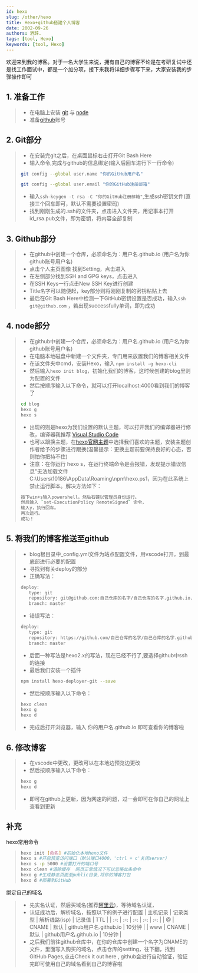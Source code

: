 ```yaml
---
id: hexo
slug: /other/hexo
title: Hexo+github搭建个人博客
date: 2002-09-26
authors: 酒辞.
tags: [tool, Hexo]
keywords: [tool, Hexo]
---
```



欢迎来到我的博客。对于一名大学生来说，拥有自己的博客不论是在考研复试中还是找工作面试中，都是一个加分项，接下来我将详细步骤写下来，大家安装我的步骤操作即可

## 1. 准备工作
>* 在电脑上安装 [git](https://git-scm.com/downloads) 与 [node](https://nodejs.org/zh-cn/download/)
>* 准备[github](www.github.com)账号

## 2. Git部分
>* 在安装完git之后，在桌面鼠标右击打开Git Bash Here
>* 输入命令,完成与github的信息绑定(输入后回车进行下一行命令)
> ``` bash
> git config --global user.name "你的GitHub用户名"
> ```
> ``` bash
> git config --global user.email "你的GitHub注册邮箱"
> ```
>* 输入`ssh-keygen -t rsa -C "你的GitHub注册邮箱"`,生成ssh密钥文件(直接三个回车即可，默认不需要设置密码)
>* 找到刚刚生成的.ssh的文件夹，点击进入文件夹，用记事本打开id_rsa.pub文件，即为密钥，将内容全部复制

<!--more-->

## 3. Github部分
>* 在github中创建一个仓库，必须命名为：用户名.github.io  (用户名为你github账号用户名)
>* 点击个人主页图像 找到Setting，点击进入
>* 在左侧部分找到SSH and GPG keys，点击进入
>* 在SSH Keys一行点击New SSH Key进行创建
>* Title名字可以随便起，key部分则将刚刚复制的密钥粘贴上去
>* 最后在Git Bash Here中检测一下GitHub密钥设置是否成功，输入`ssh git@github.com` ，若出现successfully单词，即为成功

## 4. node部分
>* 在github中创建一个仓库，必须命名为：用户名.github.io  (用户名为你github账号用户名)
>* 在电脑本地磁盘中新建一个文件夹，专门用来放置我们的博客相关文件
>* 在该文件夹中cmd，安装Hexo，输入 `npm install -g hexo-cli`
>* 然后输入`hexo init blog`，初始化我们的博客，这时候创建的blog里则为配置的文件
>* 然后按顺序输入以下命令，就可以打开localhost:4000看到我们的博客了
> ``` bash
> cd blog
> hexo g
> hexo s
> ```
>* 出现的则是hexo为我们设置的默认主题，可以打开我们的编译器进行修改，编译器我推荐 [Visual Studio Code](https://code.visualstudio.com/)
>* 也可以跟换主题，在[hexo官网主题](https://hexo.io/themes/)中选择我们喜欢的主题，安装主题创作者给予的步骤进行跟换(温馨提示：更换主题前要保持良好的心态，否则怕你把持不住)
>* 注意：在你运行 hexo s，在运行终端命令是会报错，发现提示错误信息"无法加载文件 C:\Users\10186\AppData\Roaming\npm\hexo.ps1，因为在此系统上禁止运行脚本。解决方法如下：
> ``` bash
> 按下win+s输入powershell。然后右键以管理员身份运行。
> 然后输入 `set-ExecutionPolicy RemoteSigned` 命令，
> 输入y，执行回车。
> 再次运行。
> 成功！
> ```

## 5. 将我们的博客推送至github
>* blog根目录中_config.yml文件为站点配置文件，用vscode打开，到最底部进行必要的配置
>* 寻找到有关deploy的部分
>* 正确写法：
> ``` bash
> deploy:
>    type: git
>    repository: git@github.com:自己仓库的名字/自己仓库的名字.github.io.git
>    branch: master
> ```
>* 错误写法：
> ``` bash
> deploy:
>    type: git
>    repository: https://github.com/自己仓库的名字/自己仓库的名字.github.io.git
>    branch: master
> ```
>* 后面一种写法是hexo2.x的写法，现在已经不行了,要选择github中ssh的连接
>* 最后我们安装一个插件
> ``` bash
> npm install hexo-deployer-git --save
> ```
>* 然后按顺序输入以下命令：
> ``` bash
> hexo clean
> hexo g
> hexo d
> ```
>* 完成后打开浏览器，输入 你的用户名.github.io 即可查看你的博客啦

## 6. 修改博客
>* 在vscode中更改，更改可以在本地边预览边更改
>* 然后按顺序输入以下命令：
> ``` bash
> hexo g
> hexo d
> ```
>* 即可在github上更新，因为网速的问题，过一会即可在你自己的网址上查看到更新

## 补充

  hexo常用命令
> ``` bash
> hexo init [命名] #初始化本地hexo文件
> hexo s #开启预览访问端口（默认端口4000，'ctrl + c'关闭server）
> hexo s -p 5000 #设置打开的端口号
> hexo clean #清除缓存  网页正常情况下可以忽略此条命令
> hexo g #生成静态页面至public目录,将你的博客打包
> hexo d #部署到GitHub
> ```

  绑定自己的域名
>* 先实名认证，然后买域名(推荐[阿里云](https://wanwang.aliyun.com/domain/))，等待域名认证，
>* 认证成功后，解析域名，按照以下的例子进行配置
| 主机记录 | 记录类型 | 解析线路(isp) | 记录值 | TTL |
| :-: | :-: | :-: | :-: | :-: |
| @ | CNAME | 默认 | github用户名.github.io | 10分钟 |
| www | CNAME | 默认 | github用户名.github.io | 10分钟 |
>* 之后我们前往github仓库中，在你的仓库中创建一个名字为CNAME的文件，里面写入购买的域名，点击仓库的setting，往下翻，找到GitHub Pages,点击Check it out here , github会进行自动验证，验证完即可使用自己的域名看到自己的博客啦